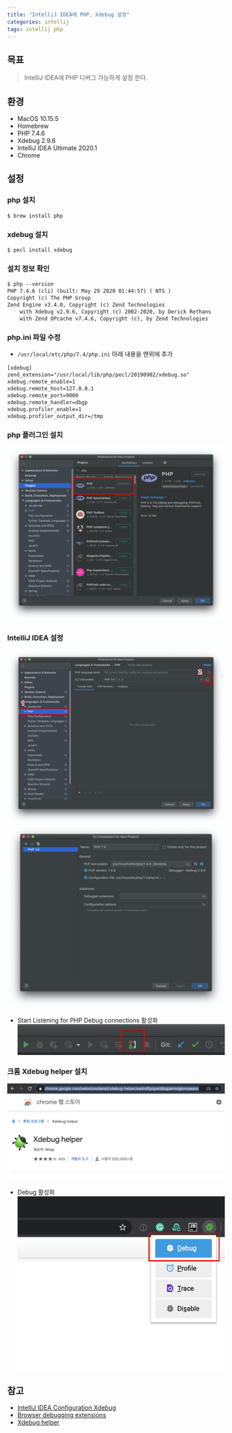```yaml
---
title: "IntelliJ IDEA에 PHP, Xdebug 설정"
categories: intellij
tags: intellij php
---
```


## 목표
> IntelliJ IDEA에 PHP 디버그 가능하게 설정 한다.

## 환경
- MacOS 10.15.5
- Homebrew
- PHP 7.4.6
- Xdebug 2.9.6
- IntelliJ IDEA Ultimate 2020.1
- Chrome

## 설정

### php 설치
```
$ brew install php
```

### xdebug 설치
```
$ pecl install xdebug
```

### 설치 정보 확인
```
$ php --version
PHP 7.4.6 (cli) (built: May 29 2020 01:44:57) ( NTS )
Copyright (c) The PHP Group
Zend Engine v3.4.0, Copyright (c) Zend Technologies
    with Xdebug v2.9.6, Copyright (c) 2002-2020, by Derick Rethans
    with Zend OPcache v7.4.6, Copyright (c), by Zend Technologies
```

### php.ini 파일 수정
- `/usr/local/etc/php/7.4/php.ini` 아래 내용을 맨위에 추가
```
[xdebug]
zend_extension="/usr/local/lib/php/pecl/20190902/xdebug.so"
xdebug.remote_enable=1
xdebug.remote_host=127.0.0.1
xdebug.remote_port=9000
xdebug.remote_handler=dbgp
xdebug.profiler_enable=1
xdebug.profiler_output_dir=/tmp
```

### php 플러그인 설치
[![](/assets/images/2020-05-31/intellij-php-01.png)](/assets/images/2020-05-31/intellij-php-01.png)

### IntelliJ IDEA 설정
[![](/assets/images/2020-05-31/intellij-php-02.png)](/assets/images/2020-05-31/intellij-php-02.png)
[![](/assets/images/2020-05-31/intellij-php-03.png)](/assets/images/2020-05-31/intellij-php-03.png)
- Start Listening for PHP Debug connections 활성화
[![](/assets/images/2020-05-31/intellij-php-05.png)](/assets/images/2020-05-31/intellij-php-05.png)

### 크롬 Xdebug helper 설치
[![](/assets/images/2020-05-31/intellij-php-04.png)](/assets/images/2020-05-31/intellij-php-04.png)
- Debug 활성화
[![](/assets/images/2020-05-31/intellij-php-06.png)](/assets/images/2020-05-31/intellij-php-06.png)

## 참고
- [IntelliJ IDEA Configuration Xdebug](https://www.jetbrains.com/help/idea/2020.1/configuring-xdebug.html?utm_campaign=IU&utm_content=2020.1&utm_medium=link&utm_source=product#)
- [Browser debugging extensions](https://www.jetbrains.com/help/idea/2020.1/browser-debugging-extensions.html?utm_campaign=IU&utm_content=2020.1&utm_medium=link&utm_source=product)
- [Xdebug helper](https://chrome.google.com/webstore/detail/xdebug-helper/eadndfjplgieldjbigjakmdgkmoaaaoc)

